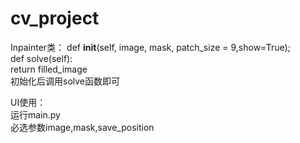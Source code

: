 # cv_project
Inpainter类：
def __init__(self, image, mask, patch_size = 9,show=True);  
def solve(self):  
    return filled_image  
初始化后调用solve函数即可  
  
UI使用：  
运行main.py  
必选参数image,mask,save_position  
